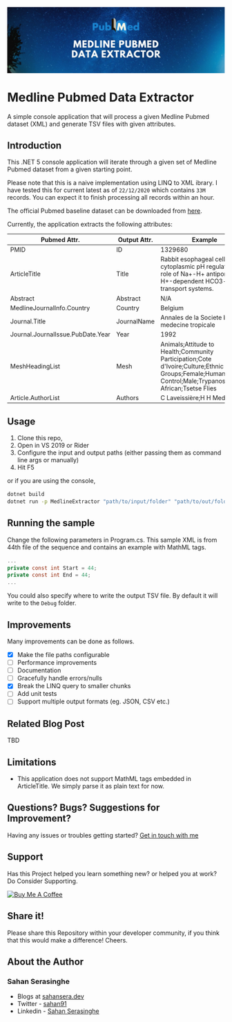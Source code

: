 <img src="img/readme-cover.jpg" alt="medline pubmed banner" align="center" />

# Medline Pubmed Data Extractor
A simple console application that will process a given Medline Pubmed dataset (XML) and generate TSV files with given attributes.

## Introduction
This .NET 5 console application will iterate through a given set of Medline Pubmed dataset from a given starting point.

Please note that this is a naive implementation using LINQ to XML ibrary. I have tested this for current latest as of `22/12/2020` which contains `33M` records. You can expect it to finish processing all records within an hour.

The official Pubmed baseline dataset can be downloaded from [here](https://ftp.ncbi.nlm.nih.gov/pubmed/baseline/).

Currently, the application extracts the following attributes:

| Pubmed Attr.                      | Output Attr. | Example                                                                                                                                                        |
|-----------------------------------|--------------|----------------------------------------------------------------------------------------------------------------------------------------------------------------|
| PMID                              | ID           | 1329680                                                                                                                                                        |
| ArticleTitle                      | Title        | Rabbit esophageal cell cytoplasmic pH regulation: role of Na+-H+ antiport and H+-dependent HCO3- transport systems.                                            |
| Abstract                          | Abstract     | N/A                                                                                                                                                            |
| MedlineJournalInfo.Country        | Country      | Belgium                                                                                                                                                        |
| Journal.Title                     | JournalName  | Annales de la Societe belge de medecine tropicale                                                                                                              |
| Journal.JournalIssue.PubDate.Year | Year         | 1992                                                                                                                                                           |
| MeshHeadingList                   | Mesh         | Animals;Attitude to Health;Community Participation;Cote d'Ivoire;Culture;Ethnic Groups;Female;Humans;Insect Control;Male;Trypanosomiasis, African;Tsetse Flies |
| Article.AuthorList                | Authors      | C Laveissière;H H Meda                                                                                                                                         |

## Usage

1. Clone this repo, 
2. Open in VS 2019 or Rider
3. Configure the input and output paths (either passing them as command line args or manually)
4. Hit F5

or if you are using the console,

```bash
dotnet build
dotnet run -p MedlineExtractor "path/to/input/folder" "path/to/out/folder"
```

## Running the sample

Change the following parameters in Program.cs. This sample XML is from 44th file of the sequence and contains an example with MathML tags.

```csharp
...
private const int Start = 44;
private const int End = 44;
...
```

You could also specify where to write the output TSV file. By default it will write to the `Debug` folder.

## Improvements
Many improvements can be done as follows.

 - [x] Make the file paths configurable
 - [ ] Performance improvements
 - [ ] Documentation
 - [ ] Gracefully handle errors/nulls
 - [x] Break the LINQ query to smaller chunks
 - [ ] Add unit tests
 - [ ] Support multiple output formats (eg. JSON, CSV etc.)

## Related Blog Post
TBD

## Limitations

 - This application does not support MathML tags embedded in ArticleTitle. We simply parse it as plain text for now.

## Questions? Bugs? Suggestions for Improvement?
Having any issues or troubles getting started? [Get in touch with me](https://sahansera.dev/contact/) 

## Support
Has this Project helped you learn something new? or helped you at work? Do Consider Supporting.

<a href="https://www.buymeacoffee.com/sahan" target="_blank"><img src="https://cdn.buymeacoffee.com/buttons/default-orange.png" alt="Buy Me A Coffee" width="200"  ></a>

## Share it!
Please share this Repository within your developer community, if you think that this would make a difference! Cheers.

## About the Author
### Sahan Serasinghe
- Blogs at [sahansera.dev](https://sahansera.dev/)
- Twitter - [sahan91](https://www.twitter.com/sahan91)
- Linkedin - [Sahan Serasinghe](https://www.linkedin.com/in/sahanserasinghe/)
